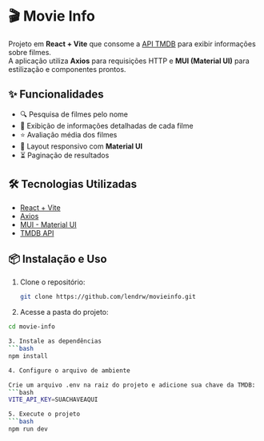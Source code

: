 # 🎬 Movie Info

Projeto em **React + Vite** que consome a [API TMDB](https://www.themoviedb.org/documentation/api) para exibir informações sobre filmes.  
A aplicação utiliza **Axios** para requisições HTTP e **MUI (Material UI)** para estilização e componentes prontos.

## ✨ Funcionalidades

- 🔍 Pesquisa de filmes pelo nome  
- 📄 Exibição de informações detalhadas de cada filme  
- ⭐ Avaliação média dos filmes  
- 📱 Layout responsivo com **Material UI**  
- ⏳ Paginação de resultados  

## 🛠️ Tecnologias Utilizadas

- [React + Vite](https://vitejs.dev/)  
- [Axios](https://axios-http.com/)  
- [MUI - Material UI](https://mui.com/)  
- [TMDB API](https://www.themoviedb.org/)  

## 📦 Instalação e Uso

1. Clone o repositório:
   ```bash
   git clone https://github.com/lendrw/movieinfo.git

2. Acesse a pasta do projeto:
  ```bash
cd movie-info

3. Instale as dependências
  ```bash
npm install

4. Configure o arquivo de ambiente

Crie um arquivo .env na raiz do projeto e adicione sua chave da TMDB:
  ```bash
VITE_API_KEY=SUACHAVEAQUI

5. Execute o projeto
  ```bash
npm run dev
